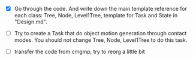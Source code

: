 - [x] Go through the code. And write down the main template reference for each class: Tree, Node, Level1Tree, template for Task and State in "Design.md".

- [ ] Try to create a Task that do object motion generation through contact modes. You should not change Tree, Node, Level1Tree to do this task.

- [ ] transfer the code from cmgmp, try to reorg a little bit